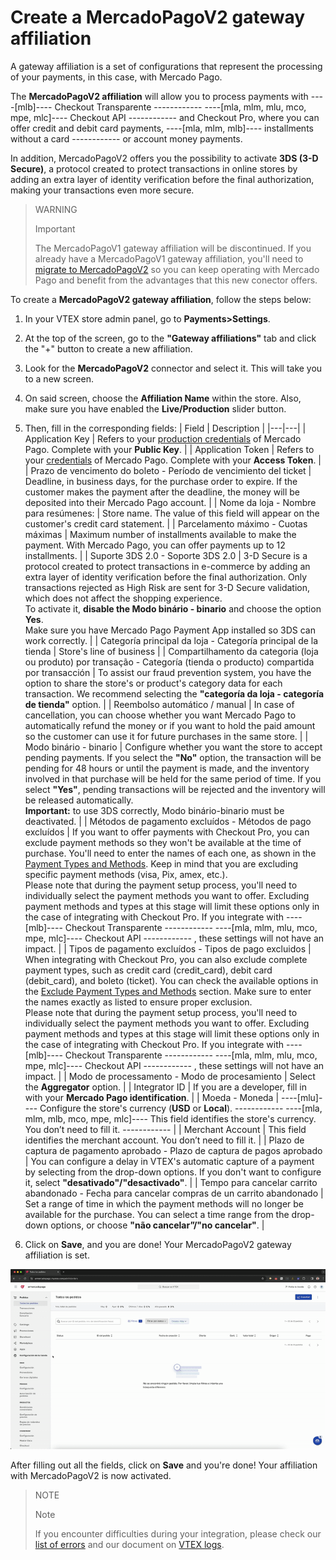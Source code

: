 # Create a MercadoPagoV2 gateway affiliation

A gateway affiliation is a set of configurations that represent the processing of your payments, in this case, with Mercado Pago. 

The **MercadoPagoV2 affiliation** will allow you to process payments with ----[mlb]---- Checkout Transparente ------------ ----[mla, mlm, mlu, mco, mpe, mlc]---- Checkout API ------------ and Checkout Pro, where you can offer credit and debit card payments, ----[mla, mlm, mlb]---- installments without a card ------------ or account money payments. 

In addition, MercadoPagoV2 offers you the possibility to activate **3DS (3-D Secure)**, a protocol created to protect transactions in online stores by adding an extra layer of identity verification before the final authorization, making your transactions even more secure.

> WARNING 
> 
> Important
> 
> The MercadoPagoV1 gateway affiliation will be discontinued. If you already have a MercadoPagoV1 gateway affiliation, you'll need to [migrate to MercadoPagoV2](/developers/en/docs/vtex/integration/v1-v2-migration) so you can keep operating with Mercado Pago and benefit from the advantages that this new conector offers.


To create a **MercadoPagoV2 gateway affiliation**, follow the steps below: 

1. In your VTEX store admin panel, go to **Payments>Settings**. 
2. At the top of the screen, go to the **"Gateway affiliations"** tab and click the "+" button to create a new affiliation. 
3. Look for the **MercadoPagoV2** connector and select it. This will take you to a new screen. 
4. On said screen, choose the **Affiliation Name** within the store. Also, make sure you have enabled the **Live/Production** slider button. 
5. Then, fill in the corresponding fields: 
| Field | Description |
|---|---|
| Application Key  | Refers to your [production credentials](/developers/en/docs/vtex/additional-content/your-integrations/credentials) of Mercado Pago. Complete with your **Public Key**.  |
| Application Token | Refers to your [credentials](/developers/en/docs/vtex/additional-content/your-integrations/credentials) of Mercado Pago. Complete with your **Access Token**.  |
| Prazo de vencimento do boleto - Período de vencimiento del ticket  | Deadline, in business days, for the purchase order to expire. If the customer makes the payment after the deadline, the money will be deposited into their Mercado Pago account.  |
| Nome da loja - Nombre para resúmenes:  | Store name. The value of this field will appear on the customer's credit card statement.  |
| Parcelamento máximo - Cuotas máximas  | Maximum number of installments available to make the payment. With Mercado Pago, you can offer payments up to 12 installments. |
| Suporte 3DS 2.0 - Soporte 3DS 2.0 | 3-D Secure is a protocol created to protect transactions in e-commerce by adding an extra layer of identity verification before the final authorization. Only transactions rejected as High Risk are sent for 3-D Secure validation, which does not affect the shopping experience.<br>To activate it, **disable the Modo binário - binario** and choose the option **Yes**. <br>Make sure you have Mercado Pago Payment App installed so 3DS can work correctly. |
| Categoría principal da loja - Categoría principal de la tienda  | Store's line of business |
| Compartilhamento da categoria (loja ou produto) por transação - Categoría (tienda o producto) compartida por transacción | To assist our fraud prevention system, you have the option to share the store's or product's category data for each transaction. We recommend selecting the **"categoría da loja - categoría de tienda"** option.  |
| Reembolso automático / manual  | In case of cancellation, you can choose whether you want Mercado Pago to automatically refund the money or if you want to hold the paid amount so the customer can use it for future purchases in the same store.  |
| Modo binário - binario | Configure whether you want the store to accept pending payments. If you select the **"No"** option, the transaction will be pending for 48 hours or until the payment is made, and the inventory involved in that purchase will be held for the same period of time. If you select **"Yes"**, pending transactions will be rejected and the inventory will be released automatically. <br>**Important:** to use 3DS correctly, Modo binário-binario must be deactivated. |
| Métodos de pagamento excluídos - Métodos de pago excluídos  | If you want to offer payments with Checkout Pro, you can exclude payment methods so they won't be available at the time of purchase. You'll need to enter the names of each one, as shown in the [Payment Types and Methods](/developers/en/docs/vtex/payment-configuration/exclude-payment-types-methods). Keep in mind that you are excluding specific payment methods (visa, Pix, amex, etc.). <br>Please note that during the payment setup process, you'll need to individually select the payment methods you want to offer. Excluding payment methods and types at this stage will limit these options only in the case of integrating with Checkout Pro. If you integrate with  ----[mlb]---- Checkout Transparente ------------ ----[mla, mlm, mlu, mco, mpe, mlc]---- Checkout API ------------ , these settings will not have an impact. |
| Tipos de pagamento excluídos - Tipos de pago excluidos  | When integrating with Checkout Pro, you can also exclude complete payment types, such as credit card (credit_card), debit card (debit_card), and boleto (ticket). You can check the available options in the [Exclude Payment Types and Methods](/developers/en/docs/vtex/payments-configuration/exclude-payment-types-methods) section. Make sure to enter the names exactly as listed to ensure proper exclusion. <br>Please note that during the payment setup process, you'll need to individually select the payment methods you want to offer. Excluding payment methods and types at this stage will limit these options only in the case of integrating with Checkout Pro. If you integrate with  ----[mlb]---- Checkout Transparente ------------ ----[mla, mlm, mlu, mco, mpe, mlc]---- Checkout API ------------ , these settings will not have an impact. |
| Modo de processamento - Modo de procesamiento  | Select the **Aggregator** option. |
| Integrator ID |  If you are a developer, fill in with your **Mercado Pago identification**.  |
| Moeda - Moneda | ----[mlu]---- Configure the store's currency (**USD** or **Local**). ------------ ----[mla, mlm, mlb, mco, mpe, mlc]---- This field identifies the store's currency. You don’t need to fill it. ------------ |
| Merchant Account | This field identifies the merchant account. You don’t need to fill it. |
| Plazo de captura de pagamento aprobado - Plazo de captura de pagos aprobado | You can configure a delay in VTEX's automatic capture of a payment by selecting from the drop-down options. If you don't want to configure it, select **"desativado"/"desactivado"**. |
| Tempo para cancelar carrito abandonado - Fecha para cancelar compras de un carrito abandonado | Set a range of time in which the payment methods will no longer be available for the purchase. You can select a time range from the drop-down options, or choose **"não cancelar”/"no cancelar"**. |

6. Click on **Save**, and you are done! Your MercadoPagoV2 gateway affiliation is set.

![Configure MercadoPagoV2](/images/vtex/vtex-new-admin-gateway-es.gif) 


After filling out all the fields, click on **Save** and you're done! Your affiliation with MercadoPagoV2 is now activated. 

> NOTE
>
> Note
> 
> If you encounter difficulties during your integration, please check our [list of errors](/developers/en/guides/vtex/additional-content/possible-errors) and our document on [VTEX logs](/developers/en/guides/vtex/how-tos/logs). 

